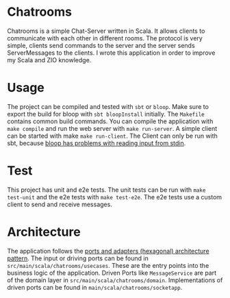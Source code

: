 # Chatrooms

Chatrooms is a simple Chat-Server written in Scala. It allows clients to communicate with each other in different rooms. The protocol is very simple, clients send commands to the server and the server sends ServerMessages to the clients. I wrote this application in order to improve my Scala and ZIO knowledge. 

# Usage

The project can be compiled and tested with `sbt` or `bloop`. Make sure to export the build for bloop with `sbt bloopInstall` initially. The `Makefile` contains common build commands. You can compile the application with `make compile` and run the web server with `make run-server`. A simple client can be started with make `make run-client`. The Client can only be run with sbt, because [bloop has problems with reading input from stdin](https://github.com/scalacenter/bloop/issues/882).

# Test

This project has unit and e2e tests. The unit tests can be run with `make test-unit` and the e2e tests with `make test-e2e`. The e2e tests use a custom client to send and receive messages. 

# Architecture

The application follows the [ports and adapters (hexagonal) architecture pattern](https://alistair.cockburn.us/hexagonal-architecture/). The input or driving ports can be found in `src/main/scala/chatrooms/usecases`. These are the entry points into the business logic of the application. Driven Ports like `MessageService` are part of the domain layer in `src/main/scala/chatrooms/domain`. Implementations of driven ports can be found in `main/scala/chatrooms/socketapp`.